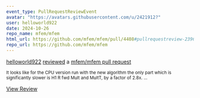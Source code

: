 ```yaml
---
event_type: PullRequestReviewEvent
avatar: "https://avatars.githubusercontent.com/u/2421912?"
user: helloworld922
date: 2024-10-26
repo_name: mfem/mfem
html_url: https://github.com/mfem/mfem/pull/4408#pullrequestreview-2396997295
repo_url: https://github.com/mfem/mfem
---
```


<a href='https://github.com/helloworld922' target='_blank'>helloworld922</a> <a href='https://github.com/mfem/mfem/pull/4408#pullrequestreview-2396997295' target='_blank'>reviewed</a> a <a href='https://github.com/mfem/mfem/pull/4408' target='_blank'>mfem/mfem pull request</a>

<small>It looks like for the CPU version run with the new algorithm the only part which is significantly slower is H1 R fwd Mult and MultT, by a factor of 2.8x....</small>

<a href='https://github.com/mfem/mfem/pull/4408#pullrequestreview-2396997295' target='_blank'>View Review</a>